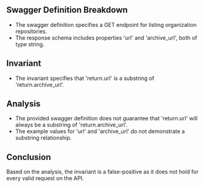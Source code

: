 ## Swagger Definition Breakdown
- The swagger definition specifies a GET endpoint for listing organization repositories.
- The response schema includes properties 'url' and 'archive_url', both of type string.

## Invariant
- The invariant specifies that 'return.url' is a substring of 'return.archive_url'.

## Analysis
- The provided swagger definition does not guarantee that 'return.url' will always be a substring of 'return.archive_url'.
- The example values for 'url' and 'archive_url' do not demonstrate a substring relationship.

## Conclusion
Based on the analysis, the invariant is a false-positive as it does not hold for every valid request on the API.
